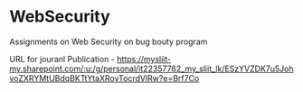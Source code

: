 # WebSecurity
Assignments on Web Security on bug bouty program

URL for jouranl Publication - 
https://mysliit-my.sharepoint.com/:u:/g/personal/it22357762_my_sliit_lk/ESzYVZDK7u5JohvoZXRYMtUBdqBKTtYtaXRoyTocrdVlRw?e=Brf7Co
